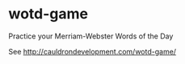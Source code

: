 wotd-game
=========

Practice your Merriam-Webster Words of the Day

See http://cauldrondevelopment.com/wotd-game/
